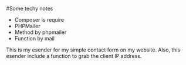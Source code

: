 #Some techy notes

- Composer is require
- PHPMailer
- Method by phpmailer
- Function by mail

This is my esender for my simple contact form on my website.
Also, this esender include a function to grab the client IP address.
